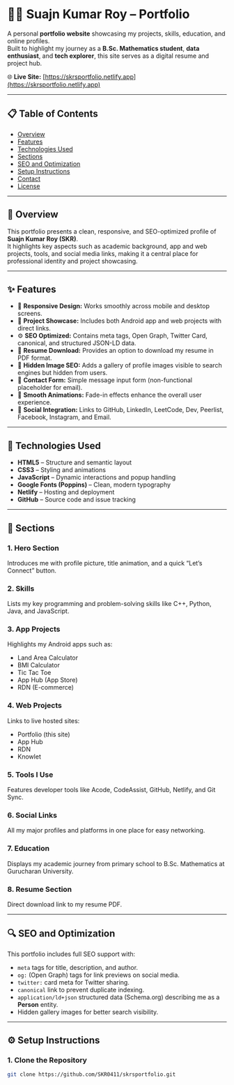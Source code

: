 # 🧑‍💻 Suajn Kumar Roy – Portfolio

A personal **portfolio website** showcasing my projects, skills, education, and online profiles.  
Built to highlight my journey as a **B.Sc. Mathematics student**, **data enthusiast**, and **tech explorer**, this site serves as a digital resume and project hub.

🌐 **Live Site:** [https://skrsportfolio.netlify.app](https://skrsportfolio.netlify.app)

---

## 📋 Table of Contents
- [Overview](#overview)
- [Features](#features)
- [Technologies Used](#technologies-used)
- [Sections](#sections)
- [SEO and Optimization](#seo-and-optimization)
- [Setup Instructions](#setup-instructions)
- [Contact](#contact)
- [License](#license)

---

## 🧭 Overview
This portfolio presents a clean, responsive, and SEO-optimized profile of **Suajn Kumar Roy (SKR)**.  
It highlights key aspects such as academic background, app and web projects, tools, and social media links, making it a central place for professional identity and project showcasing.

---

## ✨ Features
- 🎨 **Responsive Design:** Works smoothly across mobile and desktop screens.  
- 💼 **Project Showcase:** Includes both Android app and web projects with direct links.  
- ⚙️ **SEO Optimized:** Contains meta tags, Open Graph, Twitter Card, canonical, and structured JSON-LD data.  
- 🧾 **Resume Download:** Provides an option to download my resume in PDF format.  
- 📸 **Hidden Image SEO:** Adds a gallery of profile images visible to search engines but hidden from users.  
- 💬 **Contact Form:** Simple message input form (non-functional placeholder for email).  
- 🧠 **Smooth Animations:** Fade-in effects enhance the overall user experience.  
- 🔗 **Social Integration:** Links to GitHub, LinkedIn, LeetCode, Dev, Peerlist, Facebook, Instagram, and Email.

---

## 🧰 Technologies Used
- **HTML5** – Structure and semantic layout  
- **CSS3** – Styling and animations  
- **JavaScript** – Dynamic interactions and popup handling  
- **Google Fonts (Poppins)** – Clean, modern typography  
- **Netlify** – Hosting and deployment  
- **GitHub** – Source code and issue tracking

---

## 📂 Sections

### 1. **Hero Section**
Introduces me with profile picture, title animation, and a quick “Let’s Connect” button.

### 2. **Skills**
Lists my key programming and problem-solving skills like C++, Python, Java, and JavaScript.

### 3. **App Projects**
Highlights my Android apps such as:
- Land Area Calculator  
- BMI Calculator  
- Tic Tac Toe  
- App Hub (App Store)  
- RDN (E-commerce)

### 4. **Web Projects**
Links to live hosted sites:
- Portfolio (this site)  
- App Hub  
- RDN  
- Knowlet

### 5. **Tools I Use**
Features developer tools like Acode, CodeAssist, GitHub, Netlify, and Git Sync.

### 6. **Social Links**
All my major profiles and platforms in one place for easy networking.

### 7. **Education**
Displays my academic journey from primary school to B.Sc. Mathematics at Gurucharan University.

### 8. **Resume Section**
Direct download link to my resume PDF.

---

## 🔍 SEO and Optimization
This portfolio includes full SEO support with:
- `meta` tags for title, description, and author.  
- `og:` (Open Graph) tags for link previews on social media.  
- `twitter:` card meta for Twitter sharing.  
- `canonical` link to prevent duplicate indexing.  
- `application/ld+json` structured data (Schema.org) describing me as a **Person** entity.  
- Hidden gallery images for better search visibility.

---

## ⚙️ Setup Instructions

### 1. Clone the Repository
```bash
git clone https://github.com/SKR0411/skrsportfolio.git